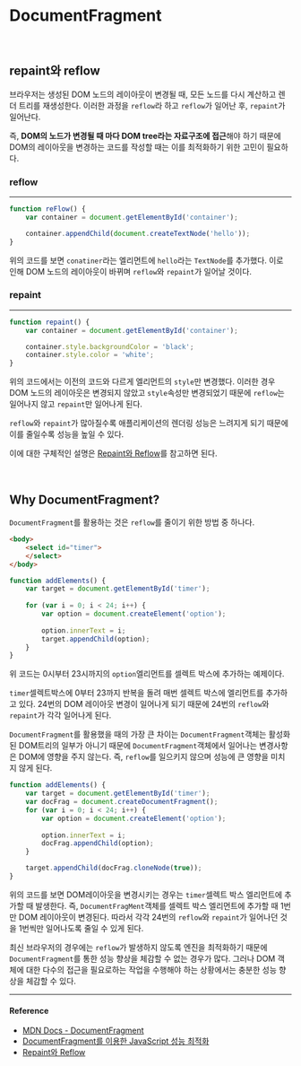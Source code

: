 # DocumentFragment

<br/>

## repaint와 reflow

브라우저는 생성된 DOM 노드의 레이아웃이 변경될 때, 모든 노드를 다시 계산하고 렌더 트리를 재생성한다.
이러한 과정을 `reflow`라 하고 `reflow`가 일어난 후, `repaint`가 일어난다.

즉, **DOM의 노드가 변경될 때 마다 DOM tree라는 자료구조에 접근**해야 하기 때문에 DOM의 레이아웃을 변경하는 코드를 작성할 때는 이를 최적화하기 위한 고민이 필요하다.

### reflow

---

```js
function reFlow() {
    var container = document.getElementById('container');

    container.appendChild(document.createTextNode('hello'));
}
```

위의 코드를 보면 `conatiner`라는 엘리먼트에 `hello`라는 `TextNode`를 추가했다. 이로 인해 DOM 노드의 레이아웃이 바뀌며 `reflow`와 `repaint`가 일어날 것이다.

### repaint

---

```js
function repaint() {
    var container = document.getElementById('container');

    container.style.backgroundColor = 'black';
    container.style.color = 'white';
}
```

위의 코드에서는 이전의 코드와 다르게 엘리먼트의 `style`만 변경했다. 이러한 경우 DOM 노드의 레이아웃은 변경되지 않았고 `style`속성만 변경되었기 때문에 `reflow`는 일어나지 않고 `repaint`만 일어나게 된다.

`reflow`와 `repaint`가 많아질수록 애플리케이션의 렌더링 성능은 느려지게 되기 때문에 이를 줄일수록 성능을 높일 수 있다.

이에 대한 구체적인 설명은 [Repaint와 Reflow](https://github.com/Im-D/Dev-Docs/blob/master/Performance/Repaint%EC%99%80%20Reflow.md)를 참고하면 된다.

<br/>

## Why DocumentFragment?

`DocumentFragment`를 활용하는 것은 `reflow`를 줄이기 위한 방법 중 하나다.

```html
<body>
	<select id="timer">
    </select>
</body>
```

```js
function addElements() {
    var target = document.getElementById('timer');
 
    for (var i = 0; i < 24; i++) {
        var option = document.createElement('option');
 
        option.innerText = i;
        target.appendChild(option);
    }
}
```

위 코드는 0시부터 23시까지의 `option`엘리먼트를 셀렉트 박스에 추가하는 예제이다.

`timer`셀렉트박스에 0부터 23까지 반복을 돌려 매번 셀렉트 박스에 엘리먼트를 추가하고 있다. 24번의 DOM 레이아웃 변경이 일어나게 되기 때문에 24번의 `reflow`와 `repaint`가 각각 일어나게 된다.

`DocumentFragment`를 활용했을 때의 가장 큰 차이는 `DocumentFragment`객체는 활성화된 DOM트리의 일부가 아니기 때문에 `DocumentFragment`객체에서 일어나는 변경사항은 DOM에 영향을 주지 않는다. 즉, `reflow`를 일으키지 않으며 성능에 큰 영향을 미치지 않게 된다.

```js
function addElements() {
    var target = document.getElementById('timer');
    var docFrag = document.createDocumentFragment();
    for (var i = 0; i < 24; i++) {
        var option = document.createElement('option');
 
        option.innerText = i;
        docFrag.appendChild(option);
    }

    target.appendChild(docFrag.cloneNode(true));
}
```

위의 코드를 보면 DOM레이아웃을 변경시키는 경우는 `timer`셀렉트 박스 엘리먼트에 추가할 때 발생한다. 즉, `DocumentFragMent`객체를 셀렉트 박스 엘리먼트에 추가할 때 1번만 DOM 레이아웃이 변경된다. 따라서 각각 24번의 `reflow`와 `repaint`가 일어나던 것을 1번씩만 일어나도록 줄일 수 있게 된다.

최신 브라우저의 경우에는 `reflow`가 발생하지 않도록 엔진을 최적화하기 때문에 `DocumentFragment`를 통한 성능 향상을 체감할 수 없는 경우가 많다. 그러나 DOM 객체에 대한 다수의 접근을 필요로하는 작업을 수행해야 하는 상황에서는 충분한 성능 향상을 체감할 수 있다.

---

#### Reference

- [MDN Docs - Document​Fragment](https://developer.mozilla.org/ko/docs/Web/API/DocumentFragment)
- [DocumentFragment를 이용한 JavaScript 성능 최적화](https://untitledtblog.tistory.com/44)
- [Repaint와 Reflow](https://github.com/Im-D/Dev-Docs/blob/master/Performance/Repaint%EC%99%80%20Reflow.md)